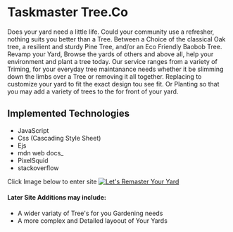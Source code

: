 # Taskmaster Tree.Co

Does your yard need a little life. Could your community use a refresher, nothing suits you better than a Tree. Between a Choice of the classical Oak tree, a resilient and sturdy Pine Tree, and/or an Eco Friendly
Baobob Tree. Revamp your Yard, Browse the yards of others and above all, help your environment and plant
a tree today. Our service ranges from a variety of Triming, for your everyday tree maintanance needs whether it be slimming down the limbs over a Tree or removing it all together. Replacing to customize your yard to fit the exact design tou see fit. Or Planting so that you may add a variety of trees to the for front of your yard.

## Implemented Technologies

- JavaScript
- Css (Cascading Style Sheet)
- Ejs
- mdn web docs_
- PixelSquid
- stackoverflow

Click Image below to enter site
[![Let's Remaster Your Yard](images/disc.png
)](https://github.com/bybrandon/Taskmaster-Tree-Company-project)

#### Later Site Additions may include:

- A wider variaty of Tree's for you Gardening needs
- A more complex and Detailed layoout of Your Yards